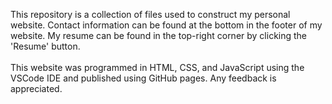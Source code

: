 This repository is a collection of files used to construct my personal website. Contact information can be found at the bottom in the footer of my website. My resume can be found in the top-right corner by clicking the 'Resume' button. 
<br />
<br />
This website was programmed in HTML, CSS, and JavaScript using the VSCode IDE and published using GitHub pages. Any feedback is appreciated.
